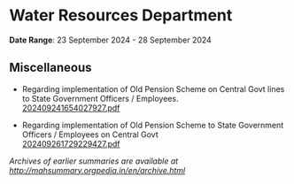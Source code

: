 # Water Resources Department

**Date Range**: 23 September 2024 - 28 September 2024


## Miscellaneous
- Regarding implementation of Old Pension Scheme on Central Govt lines to State Government Officers / Employees.\
  [202409241654027927.pdf](https://gr.maharashtra.gov.in/Site/Upload/Government%20Resolutions/English/202409241654027927.pdf)

- Regarding implementation of Old Pension Scheme to State Government Officers / Employees on Central Govt\
  [202409261729229427.pdf](https://gr.maharashtra.gov.in/Site/Upload/Government%20Resolutions/English/202409261729229427.pdf)


*Archives of earlier summaries are available at http://mahsummary.orgpedia.in/en/archive.html*